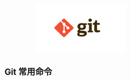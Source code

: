 <div align=center>    
<a href="https://git-scm.com/"><img src="https://raw.githubusercontent.com/xxrBear/image/master/git-image.png" width="300" height="160"></a>
</div>

# Git 常用命令
